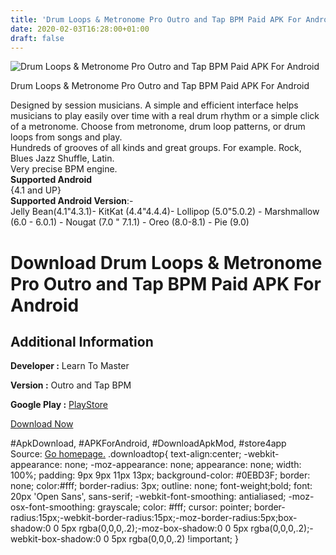 ```yaml
---
title: 'Drum Loops & Metronome Pro Outro and Tap BPM Paid APK For Android'
date: 2020-02-03T16:28:00+01:00
draft: false
---
```


![Drum Loops & Metronome Pro Outro and Tap BPM Paid APK For Android](https://i2.wp.com/apkhome.net/wp-content/uploads/2020/02/Drum-Loops-Metronome-Pro-Outro-and-Tap-BPM-Paid.png "Drum Loops & Metronome Pro Outro and Tap BPM Paid APK For Android")

  

Drum Loops & Metronome Pro Outro and Tap BPM Paid APK For Android

Designed by session musicians. A simple and efficient interface helps musicians to play easily over time with a real drum rhythm or a simple click of a metronome. Choose from metronome, drum loop patterns, or drum loops from songs and play.  
Hundreds of grooves of all kinds and great groups. For example. Rock, Blues Jazz Shuffle, Latin.  
Very precise BPM engine.  
**Supported Android**  
{4.1 and UP}  
**Supported Android Version**:-  
Jelly Bean(4.1"4.3.1)- KitKat (4.4"4.4.4)- Lollipop (5.0"5.0.2) - Marshmallow (6.0 - 6.0.1) - Nougat (7.0 " 7.1.1) - Oreo (8.0-8.1) - Pie (9.0)

Download Drum Loops & Metronome Pro Outro and Tap BPM Paid APK For Android
==========================================================================

Additional Information
----------------------

**Developer :** Learn To Master

**Version :** Outro and Tap BPM

**Google Play :** [PlayStore](https://play.google.com/store/apps/details?id=com.learntomaster.dlmp)

  

[Download Now](https://store4app.co/post/drum-loops-amp-metronome-pro-outro-and-tap-bpm-paid-apk-for-android_1580743654)

  
#ApkDownload, #APKForAndroid, #DownloadApkMod, #store4app  
Source: [Go homepage.](https://store4app.co/post/drum-loops-amp-metronome-pro-outro-and-tap-bpm-paid-apk-for-android_1580743654) .downloadtop{ text-align:center; -webkit-appearance: none; -moz-appearance: none; appearance: none; width: 100%; padding: 9px 9px 11px 13px; background-color: #0EBD3F; border: none; color:#fff; border-radius: 3px; outline: none; font-weight;bold; font: 20px 'Open Sans', sans-serif; -webkit-font-smoothing: antialiased; -moz-osx-font-smoothing: grayscale; color: #fff; cursor: pointer; border-radius:15px;-webkit-border-radius:15px;-moz-border-radius:5px;box-shadow:0 0 5px rgba(0,0,0,.2);-moz-box-shadow:0 0 5px rgba(0,0,0,.2);-webkit-box-shadow:0 0 5px rgba(0,0,0,.2) !important; }